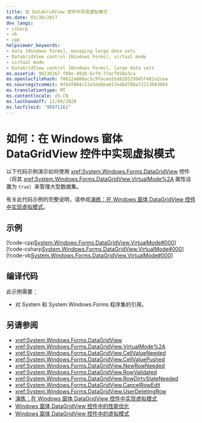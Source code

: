 ```yaml
---
title: 在 DataGridView 控件中实现虚拟模式
ms.date: 03/30/2017
dev_langs:
- csharp
- vb
- cpp
helpviewer_keywords:
- data [Windows Forms], managing large data sets
- DataGridView control [Windows Forms], virtual mode
- virtual mode
- DataGridView control [Windows Forms], large data sets
ms.assetid: 98236267-f08e-4918-bcf9-77acf050a3ca
ms.openlocfilehash: f8612a808ac5c9facee55d820529945f481a2cea
ms.sourcegitcommit: 9f6df084c53a3da0ea657ed0d708a72213683084
ms.translationtype: MT
ms.contentlocale: zh-CN
ms.lasthandoff: 12/09/2020
ms.locfileid: "96971161"
---
```

# <a name="how-to-implement-virtual-mode-in-the-windows-forms-datagridview-control"></a>如何：在 Windows 窗体 DataGridView 控件中实现虚拟模式
以下代码示例演示如何使用 <xref:System.Windows.Forms.DataGridView> 控件（将其 <xref:System.Windows.Forms.DataGridView.VirtualMode%2A> 属性设置为 `true`）来管理大型数据集。  
  
 有关此代码示例的完整说明，请参阅[演练：在 Windows 窗体 DataGridView 控件中实现虚拟模式](implementing-virtual-mode-wf-datagridview-control.md)。  
  
## <a name="example"></a>示例  
 [!code-cpp[System.Windows.Forms.DataGridView.VirtualMode#000](~/samples/snippets/cpp/VS_Snippets_Winforms/System.Windows.Forms.DataGridView.VirtualMode/CPP/virtualmode.cpp#000)]
 [!code-csharp[System.Windows.Forms.DataGridView.VirtualMode#000](~/samples/snippets/csharp/VS_Snippets_Winforms/System.Windows.Forms.DataGridView.VirtualMode/CS/virtualmode.cs#000)]
 [!code-vb[System.Windows.Forms.DataGridView.VirtualMode#000](~/samples/snippets/visualbasic/VS_Snippets_Winforms/System.Windows.Forms.DataGridView.VirtualMode/VB/virtualmode.vb#000)]  
  
## <a name="compiling-the-code"></a>编译代码  
 此示例需要：  
  
- 对 System 和 System.Windows.Forms 程序集的引用。  
  
## <a name="see-also"></a>另请参阅

- <xref:System.Windows.Forms.DataGridView>
- <xref:System.Windows.Forms.DataGridView.VirtualMode%2A>
- <xref:System.Windows.Forms.DataGridView.CellValueNeeded>
- <xref:System.Windows.Forms.DataGridView.CellValuePushed>
- <xref:System.Windows.Forms.DataGridView.NewRowNeeded>
- <xref:System.Windows.Forms.DataGridView.RowValidated>
- <xref:System.Windows.Forms.DataGridView.RowDirtyStateNeeded>
- <xref:System.Windows.Forms.DataGridView.CancelRowEdit>
- <xref:System.Windows.Forms.DataGridView.UserDeletingRow>
- [演练：在 Windows 窗体 DataGridView 控件中实现虚拟模式](implementing-virtual-mode-wf-datagridview-control.md)
- [Windows 窗体 DataGridView 控件中的性能优化](performance-tuning-in-the-windows-forms-datagridview-control.md)
- [Windows 窗体 DataGridView 控件中的虚拟模式](virtual-mode-in-the-windows-forms-datagridview-control.md)
